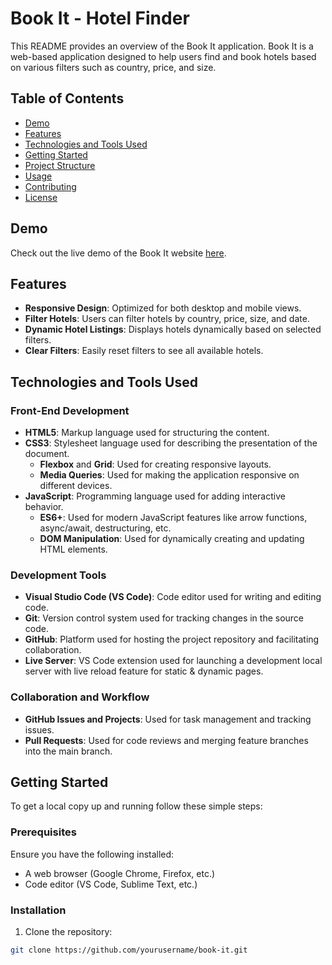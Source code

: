# Book It - Hotel Finder

This README provides an overview of the Book It application. Book It is a web-based application designed to help users find and book hotels based on various filters such as country, price, and size.

## Table of Contents

- [Demo](#demo)
- [Features](#features)
- [Technologies and Tools Used](#technologies-and-tools-used)
- [Getting Started](#getting-started)
- [Project Structure](#project-structure)
- [Usage](#usage)
- [Contributing](#contributing)
- [License](#license)

## Demo

Check out the live demo of the Book It website [here](https://eroscalvimonti.github.io/book-it/).

## Features

- **Responsive Design**: Optimized for both desktop and mobile views.
- **Filter Hotels**: Users can filter hotels by country, price, size, and date.
- **Dynamic Hotel Listings**: Displays hotels dynamically based on selected filters.
- **Clear Filters**: Easily reset filters to see all available hotels.

## Technologies and Tools Used

### Front-End Development
- **HTML5**: Markup language used for structuring the content.
- **CSS3**: Stylesheet language used for describing the presentation of the document.
  - **Flexbox** and **Grid**: Used for creating responsive layouts.
  - **Media Queries**: Used for making the application responsive on different devices.
- **JavaScript**: Programming language used for adding interactive behavior.
  - **ES6+**: Used for modern JavaScript features like arrow functions, async/await, destructuring, etc.
  - **DOM Manipulation**: Used for dynamically creating and updating HTML elements.

### Development Tools
- **Visual Studio Code (VS Code)**: Code editor used for writing and editing code.
- **Git**: Version control system used for tracking changes in the source code.
- **GitHub**: Platform used for hosting the project repository and facilitating collaboration.
- **Live Server**: VS Code extension used for launching a development local server with live reload feature for static & dynamic pages.

### Collaboration and Workflow
- **GitHub Issues and Projects**: Used for task management and tracking issues.
- **Pull Requests**: Used for code reviews and merging feature branches into the main branch.

## Getting Started

To get a local copy up and running follow these simple steps:

### Prerequisites

Ensure you have the following installed:

- A web browser (Google Chrome, Firefox, etc.)
- Code editor (VS Code, Sublime Text, etc.)

### Installation

1. Clone the repository:

```bash
git clone https://github.com/yourusername/book-it.git
